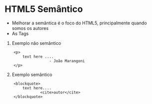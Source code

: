 # HTML5 Semântico

* Melhorar a semântica é o foco do HTML5, principalmente quando somos os autores
* As Tags

1. Exemplo não semântico
```
    <p>
        text here ....  
                    - João Marangoni
    </p>
```
2. Exemplo semântico
```
    <blockquote>
        text here....
                <cite>autor</cite>
    </blockquote>
```
